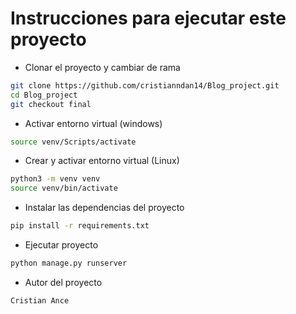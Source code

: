 # Instrucciones para ejecutar este proyecto

- Clonar el proyecto y cambiar de rama
```bash
git clone https://github.com/cristianndan14/Blog_project.git
cd Blog_project
git checkout final
```

- Activar entorno virtual (windows)
```bash
source venv/Scripts/activate
```

- Crear y activar entorno virtual (Linux)
```bash
python3 -m venv venv
source venv/bin/activate
```

- Instalar las dependencias del proyecto
```bash
pip install -r requirements.txt
```

- Ejecutar proyecto
```bash
python manage.py runserver
```

- Autor del proyecto
```bash
Cristian Ance